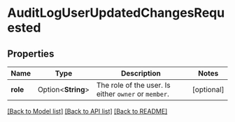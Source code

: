 # AuditLogUserUpdatedChangesRequested

## Properties

Name | Type | Description | Notes
------------ | ------------- | ------------- | -------------
**role** | Option<**String**> | The role of the user. Is either `owner` or `member`. | [optional]

[[Back to Model list]](../README.md#documentation-for-models) [[Back to API list]](../README.md#documentation-for-api-endpoints) [[Back to README]](../README.md)


